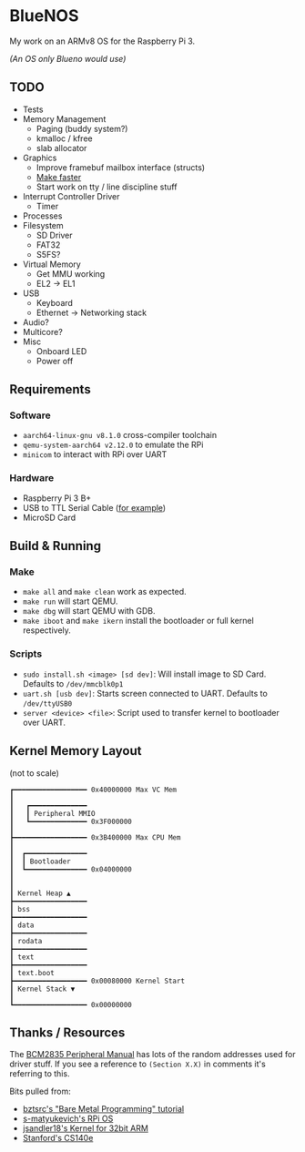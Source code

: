 # BlueNOS

My work on an ARMv8 OS for the Raspberry Pi 3.

*(An OS only Blueno would use)*

## TODO
- Tests
- Memory Management
  - Paging (buddy system?)
  - kmalloc / kfree
  - slab allocator
- Graphics
  - Improve framebuf mailbox interface (structs)
  - [Make faster](https://www.raspberrypi.org/forums/viewtopic.php?t=213964)
  - Start work on tty / line discipline stuff
- Interrupt Controller Driver
  - Timer
- Processes
- Filesystem
  - SD Driver
  - FAT32
  - S5FS?
- Virtual Memory
  - Get MMU working
  - EL2 -> EL1
- USB
  - Keyboard
  - Ethernet -> Networking stack
- Audio?
- Multicore?
- Misc
  - Onboard LED
  - Power off

## Requirements
### Software
- `aarch64-linux-gnu v8.1.0` cross-compiler toolchain
- `qemu-system-aarch64 v2.12.0` to emulate the RPi
- `minicom` to interact with RPi over UART

### Hardware
- Raspberry Pi 3 B+
- USB to TTL Serial Cable ([for example][usb_to_ttl])
- MicroSD Card

## Build & Running
### Make
- `make all` and `make clean` work as expected.
- `make run` will start QEMU.
- `make dbg` will start QEMU with GDB.
- `make iboot` and `make ikern` install the bootloader or full kernel respectively.

### Scripts
- `sudo install.sh <image> [sd dev]`: Will install image to SD Card. Defaults to `/dev/mmcblk0p1`
- `uart.sh [usb dev]`: Starts screen connected to UART. Defaults to `/dev/ttyUSB0`
- `server <device> <file>`: Script used to transfer kernel to bootloader over UART.

## Kernel Memory Layout
(not to scale)
```
┏━━━━━━━━━━━━━━━━━━ 0x40000000 Max VC Mem
┃
┃   ┏━━━━━━━━━━━━━━
┃   ┃ Peripheral MMIO
┃   ┗━━━━━━━━━━━━━━ 0x3F000000
┃
┣━━━━━━━━━━━━━━━━━━ 0x3B400000 Max CPU Mem
┃
┃  ┏━━━━━━━━━━━━━━━
┃  ┃ Bootloader
┃  ┗━━━━━━━━━━━━━━━ 0x04000000
┃
┃
┃ Kernel Heap ▲
┣━━━━━━━━━━━━━━━━━━
┃ bss
┣━━━━━━━━━━━━━━━━━━
┃ data
┣━━━━━━━━━━━━━━━━━━
┃ rodata
┣━━━━━━━━━━━━━━━━━━
┃ text
┣━━━━━━━━━━━━━━━━━━
┃ text.boot
┣━━━━━━━━━━━━━━━━━━ 0x00080000 Kernel Start
┃ Kernel Stack ▼
┃
┗━━━━━━━━━━━━━━━━━━ 0x00000000
```

## Thanks / Resources

The [BCM2835 Peripheral Manual](https://web.stanford.edu/class/cs140e/docs/BCM2837-ARM-Peripherals.pdf)
has lots of the random addresses used for driver stuff. If you see a reference to `(Section X.X)`
in comments it's referring to this.

Bits pulled from:
- [bztsrc's "Bare Metal Programming" tutorial](https://github.com/bztsrc/raspi3-tutorial)
- [s-matyukevich's RPi OS](https://github.com/s-matyukevich/raspberry-pi-os)
- [jsandler18's Kernel for 32bit ARM](http://jsandler18.github.io/)
- [Stanford's CS140e](https://web.stanford.edu/class/cs140e)

[usb_to_ttl]: https://www.amazon.com/JBtek-WINDOWS-Supported-Raspberry-Programming/dp/B00QT7LQ88/
